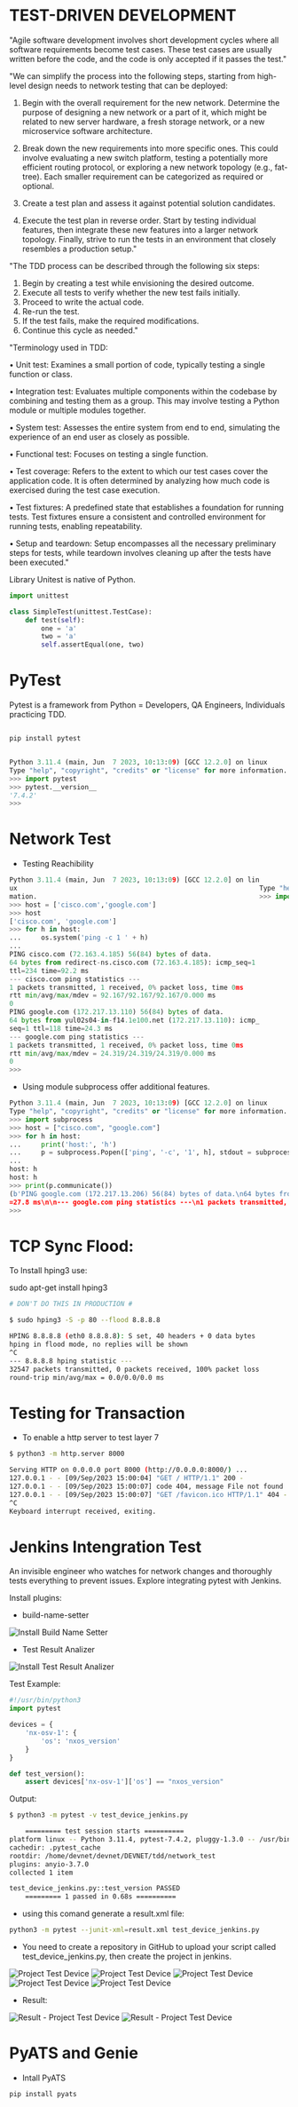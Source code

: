 # TEST-DRIVEN DEVELOPMENT

"Agile software development involves short development cycles where all software requirements become test cases. These test cases are usually written before the code, and the code is only accepted if it passes the test."

"We can simplify the process into the following steps, starting from high-level design needs to network testing that can be deployed:

1. Begin with the overall requirement for the new network. Determine the purpose of designing a new network or a part of it, which might be related to new server hardware, a fresh storage network, or a new microservice software architecture.

2. Break down the new requirements into more specific ones. This could involve evaluating a new switch platform, testing a potentially more efficient routing protocol, or exploring a new network topology (e.g., fat-tree). Each smaller requirement can be categorized as required or optional.

3. Create a test plan and assess it against potential solution candidates.

4. Execute the test plan in reverse order. Start by testing individual features, then integrate these new features into a larger network topology. Finally, strive to run the tests in an environment that closely resembles a production setup."

"The TDD process can be described through the following six steps:

1. Begin by creating a test while envisioning the desired outcome.
2. Execute all tests to verify whether the new test fails initially.
3. Proceed to write the actual code.
4. Re-run the test.
5. If the test fails, make the required modifications.
6. Continue this cycle as needed."

"Terminology used in TDD:

• Unit test: Examines a small portion of code, typically testing a single function or class.

• Integration test: Evaluates multiple components within the codebase by combining and testing them as a group. This may involve testing a Python module or multiple modules together.

• System test: Assesses the entire system from end to end, simulating the experience of an end user as closely as possible.

• Functional test: Focuses on testing a single function.

• Test coverage: Refers to the extent to which our test cases cover the application code. It is often determined by analyzing how much code is exercised during the test case execution.

• Test fixtures: A predefined state that establishes a foundation for running tests. Test fixtures ensure a consistent and controlled environment for running tests, enabling repeatability.

• Setup and teardown: Setup encompasses all the necessary preliminary steps for tests, while teardown involves cleaning up after the tests have been executed."

Library Unitest is native of Python.

```python
import unittest

class SimpleTest(unittest.TestCase):
    def test(self):
        one = 'a'
        two = 'a'
        self.assertEqual(one, two)


```

# PyTest

Pytest is a framework from Python = Developers, QA Engineers, Individuals practicing TDD.

```python

pip install pytest

```

```python

Python 3.11.4 (main, Jun  7 2023, 10:13:09) [GCC 12.2.0] on linux
Type "help", "copyright", "credits" or "license" for more information.
>>> import pytest
>>> pytest.__version__
'7.4.2'
>>> 
```

# Network Test

+ Testing Reachibility

```python
Python 3.11.4 (main, Jun  7 2023, 10:13:09) [GCC 12.2.0] on lin
ux                                                             Type "help", "copyright", "credits" or "license" for more infor
mation.                                                        >>> import os
>>> host = ['cisco.com','google.com']
>>> host
['cisco.com', 'google.com']
>>> for h in host:
...     os.system('ping -c 1 ' + h)
... 
PING cisco.com (72.163.4.185) 56(84) bytes of data.
64 bytes from redirect-ns.cisco.com (72.163.4.185): icmp_seq=1 
ttl=234 time=92.2 ms                                           
--- cisco.com ping statistics ---
1 packets transmitted, 1 received, 0% packet loss, time 0ms
rtt min/avg/max/mdev = 92.167/92.167/92.167/0.000 ms
0
PING google.com (172.217.13.110) 56(84) bytes of data.
64 bytes from yul02s04-in-f14.1e100.net (172.217.13.110): icmp_
seq=1 ttl=118 time=24.3 ms                                     
--- google.com ping statistics ---
1 packets transmitted, 1 received, 0% packet loss, time 0ms
rtt min/avg/max/mdev = 24.319/24.319/24.319/0.000 ms
0
>>> 

```
+ Using module subprocess offer additional features.

```python
Python 3.11.4 (main, Jun  7 2023, 10:13:09) [GCC 12.2.0] on linux
Type "help", "copyright", "credits" or "license" for more information.
>>> import subprocess
>>> host = ["cisco.com", "google.com"]
>>> for h in host:
...     print('host:', 'h')
...     p = subprocess.Popen(['ping', '-c', '1', h], stdout = subprocess.PIPE)
... 
host: h
host: h
>>> print(p.communicate())
(b'PING google.com (172.217.13.206) 56(84) bytes of data.\n64 bytes from yul03s05-in-f14.1e100.net (172.217.13.206): icmp_seq=1 ttl=118 time
=27.8 ms\n\n--- google.com ping statistics ---\n1 packets transmitted, 1 received, 0% packet loss, time 0ms\nrtt min/avg/max/mdev = 27.826/27.826/27.826/0.000 ms\n', None)
>>> 

```
# TCP Sync Flood:

To Install hping3 use:

sudo apt-get install hping3

```bash
# DON'T DO THIS IN PRODUCTION #

$ sudo hping3 -S -p 80 --flood 8.8.8.8

HPING 8.8.8.8 (eth0 8.8.8.8): S set, 40 headers + 0 data bytes
hping in flood mode, no replies will be shown
^C
--- 8.8.8.8 hping statistic ---
32547 packets transmitted, 0 packets received, 100% packet loss
round-trip min/avg/max = 0.0/0.0/0.0 ms
```

# Testing for Transaction

+ To enable a http server to test layer 7

``` bash
$ python3 -m http.server 8000

Serving HTTP on 0.0.0.0 port 8000 (http://0.0.0.0:8000/) ...
127.0.0.1 - - [09/Sep/2023 15:00:04] "GET / HTTP/1.1" 200 -
127.0.0.1 - - [09/Sep/2023 15:00:07] code 404, message File not found
127.0.0.1 - - [09/Sep/2023 15:00:07] "GET /favicon.ico HTTP/1.1" 404 -
^C
Keyboard interrupt received, exiting.
```

# Jenkins Intengration Test

An invisible engineer who watches for network changes and thoroughly tests everything to prevent issues. Explore integrating pytest with Jenkins.

Install plugins:

+ build-name-setter

![Install Build Name Setter](images/image-0.png)

+ Test Result Analizer

![Install Test Result Analizer](images/image-1.png)

Test Example:

``` python
#!/usr/bin/python3
import pytest

devices = {
    'nx-osv-1': {
        'os': 'nxos_version'
    }
}

def test_version():
    assert devices['nx-osv-1']['os'] == "nxos_version"

```

Output:

```bash
$ python3 -m pytest -v test_device_jenkins.py

    ========= test session starts ==========
platform linux -- Python 3.11.4, pytest-7.4.2, pluggy-1.3.0 -- /usr/bin/python3
cachedir: .pytest_cache
rootdir: /home/devnet/devnet/DEVNET/tdd/network_test
plugins: anyio-3.7.0
collected 1 item                                                            

test_device_jenkins.py::test_version PASSED                                                   [100%]
    ========= 1 passed in 0.68s ==========
```
+ using this comand generate a result.xml file:

```bash
python3 -m pytest --junit-xml=result.xml test_device_jenkins.py 
```

+ You need to create a repository in GitHub to upload your script called test_device_jenkins.py, then create the project in jenkins.

![Project Test Device ](images/image-2.png)
![Project Test Device](images/image-3.png)
![Project Test Device](images/image-4.png)
![Project Test Device](images/image-5.png)
![Project Test Device](images/image-6.png)

+ Result:

![Result - Project Test Device](images/image-7.png)
![Result - Project Test Device](images/image.png)

# PyATS and Genie

+ Intall PyATS

```python
pip install pyats
```

